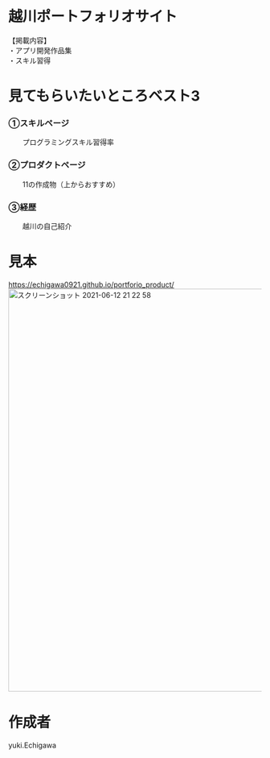 # 越川ポートフォリオサイト

【掲載内容】   
・アプリ開発作品集   
・スキル習得   

# 見てもらいたいところベスト3    
### ①スキルページ     
　　プログラミングスキル習得率   
### ②プロダクトページ    
　　11の作成物（上からおすすめ）   
### ③経歴   
　　越川の自己紹介

# 見本
https://echigawa0921.github.io/portforio_product/
<img width="800" alt="スクリーンショット 2021-06-12 21 22 58" src="https://user-images.githubusercontent.com/69971834/121775739-609f1900-cbc4-11eb-87b9-dbe9f7fb2cd7.png">

# 作成者
yuki.Echigawa
